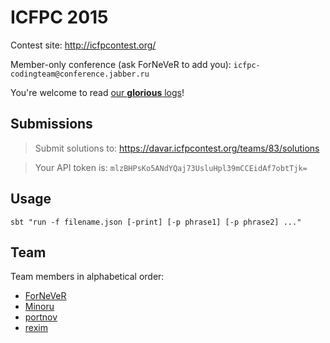 ICFPC 2015
==========
Contest site: http://icfpcontest.org/

Member-only conference (ask ForNeVeR to add you): `icfpc-codingteam@conference.jabber.ru`

You're welcome to read [our **glorious** logs][logs]!

[logs]: http://0xd34df00d.me/logs/chat/icfpc-codingteam@conference.jabber.ru/2015/08/

Submissions
-----------
> Submit solutions to: https://davar.icfpcontest.org/teams/83/solutions

> Your API token is: `mlzBHPsKo5ANdYQaj73UsluHpl39mCCEidAf7obtTjk=`

Usage
-----
    sbt "run -f filename.json [-print] [-p phrase1] [-p phrase2] ..." 

Team
----
Team members in alphabetical order:

- [ForNeVeR][fornever]
- [Minoru][minoru]
- [portnov][]
- [rexim][]

[fornever]: https://github.com/ForNeVeR
[minoru]: https://github.com/Minoru
[portnov]: https://github.com/portnov
[rexim]: https://github.com/rexim
